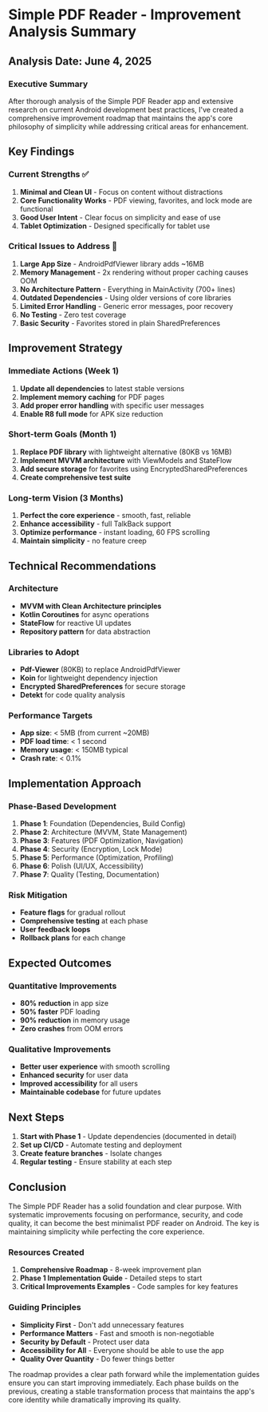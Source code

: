 # Simple PDF Reader - Improvement Analysis Summary

## Analysis Date: June 4, 2025

### Executive Summary

After thorough analysis of the Simple PDF Reader app and extensive research on current Android development best practices, I've created a comprehensive improvement roadmap that maintains the app's core philosophy of simplicity while addressing critical areas for enhancement.

## Key Findings

### Current Strengths ✅
1. **Minimal and Clean UI** - Focus on content without distractions
2. **Core Functionality Works** - PDF viewing, favorites, and lock mode are functional
3. **Good User Intent** - Clear focus on simplicity and ease of use
4. **Tablet Optimization** - Designed specifically for tablet use

### Critical Issues to Address 🚨
1. **Large App Size** - AndroidPdfViewer library adds ~16MB
2. **Memory Management** - 2x rendering without proper caching causes OOM
3. **No Architecture Pattern** - Everything in MainActivity (700+ lines)
4. **Outdated Dependencies** - Using older versions of core libraries
5. **Limited Error Handling** - Generic error messages, poor recovery
6. **No Testing** - Zero test coverage
7. **Basic Security** - Favorites stored in plain SharedPreferences

## Improvement Strategy

### Immediate Actions (Week 1)
1. **Update all dependencies** to latest stable versions
2. **Implement memory caching** for PDF pages
3. **Add proper error handling** with specific user messages
4. **Enable R8 full mode** for APK size reduction

### Short-term Goals (Month 1)
1. **Replace PDF library** with lightweight alternative (80KB vs 16MB)
2. **Implement MVVM architecture** with ViewModels and StateFlow
3. **Add secure storage** for favorites using EncryptedSharedPreferences
4. **Create comprehensive test suite**

### Long-term Vision (3 Months)
1. **Perfect the core experience** - smooth, fast, reliable
2. **Enhance accessibility** - full TalkBack support
3. **Optimize performance** - instant loading, 60 FPS scrolling
4. **Maintain simplicity** - no feature creep

## Technical Recommendations

### Architecture
- **MVVM with Clean Architecture principles**
- **Kotlin Coroutines** for async operations
- **StateFlow** for reactive UI updates
- **Repository pattern** for data abstraction

### Libraries to Adopt
- **Pdf-Viewer** (80KB) to replace AndroidPdfViewer
- **Koin** for lightweight dependency injection
- **Encrypted SharedPreferences** for secure storage
- **Detekt** for code quality analysis

### Performance Targets
- **App size**: < 5MB (from current ~20MB)
- **PDF load time**: < 1 second
- **Memory usage**: < 150MB typical
- **Crash rate**: < 0.1%

## Implementation Approach

### Phase-Based Development
1. **Phase 1**: Foundation (Dependencies, Build Config)
2. **Phase 2**: Architecture (MVVM, State Management)
3. **Phase 3**: Features (PDF Optimization, Navigation)
4. **Phase 4**: Security (Encryption, Lock Mode)
5. **Phase 5**: Performance (Optimization, Profiling)
6. **Phase 6**: Polish (UI/UX, Accessibility)
7. **Phase 7**: Quality (Testing, Documentation)

### Risk Mitigation
- **Feature flags** for gradual rollout
- **Comprehensive testing** at each phase
- **User feedback loops**
- **Rollback plans** for each change

## Expected Outcomes

### Quantitative Improvements
- **80% reduction** in app size
- **50% faster** PDF loading
- **90% reduction** in memory usage
- **Zero crashes** from OOM errors

### Qualitative Improvements
- **Better user experience** with smooth scrolling
- **Enhanced security** for user data
- **Improved accessibility** for all users
- **Maintainable codebase** for future updates

## Next Steps

1. **Start with Phase 1** - Update dependencies (documented in detail)
2. **Set up CI/CD** - Automate testing and deployment
3. **Create feature branches** - Isolate changes
4. **Regular testing** - Ensure stability at each step

## Conclusion

The Simple PDF Reader has a solid foundation and clear purpose. With systematic improvements focusing on performance, security, and code quality, it can become the best minimalist PDF reader on Android. The key is maintaining simplicity while perfecting the core experience.

### Resources Created
1. **Comprehensive Roadmap** - 8-week improvement plan
2. **Phase 1 Implementation Guide** - Detailed steps to start
3. **Critical Improvements Examples** - Code samples for key features

### Guiding Principles
- **Simplicity First** - Don't add unnecessary features
- **Performance Matters** - Fast and smooth is non-negotiable
- **Security by Default** - Protect user data
- **Accessibility for All** - Everyone should be able to use the app
- **Quality Over Quantity** - Do fewer things better

The roadmap provides a clear path forward while the implementation guides ensure you can start improving immediately. Each phase builds on the previous, creating a stable transformation process that maintains the app's core identity while dramatically improving its quality.